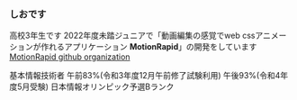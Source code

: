 ### しおです
高校3年生です
2022年度未踏ジュニアで「動画編集の感覚でweb cssアニメーションが作れるアプリケーション **MotionRapid**」の開発をしています  
[MotionRapid github organization](https://github.com/Motion-Rapid-Service)

基本情報技術者 午前83%(令和3年度12月午前修了試験利用) 午後93%(令和4年度5月受験)
日本情報オリンピック予選Bランク

<!--
**Shio3001/Shio3001** is a ✨ _special_ ✨ repository because its `README.md` (this file) appears on your GitHub profile.

Here are some ideas to get you started:

- 🔭 I’m currently working on ...
- 🌱 I’m currently learning ...
- 👯 I’m looking to collaborate on ...
- 🤔 I’m looking for help with ...
- 💬 Ask me about ...
- 📫 How to reach me: ...
- 😄 Pronouns: ...
- ⚡ Fun fact: ...
-->
